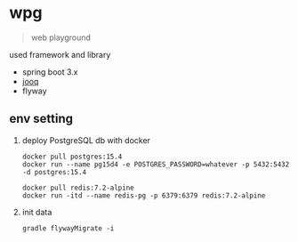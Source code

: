 # wpg

> web playground

used framework and library

+ spring boot 3.x
+ [jooq](https://www.jooq.org/)
+ flyway

## env setting

1. deploy PostgreSQL db with docker

    ```shell
    docker pull postgres:15.4
    docker run --name pg15d4 -e POSTGRES_PASSWORD=whatever -p 5432:5432 -d postgres:15.4
    ```

    ```shell
    docker pull redis:7.2-alpine
    docker run -itd --name redis-pg -p 6379:6379 redis:7.2-alpine
    ```

2. init data

    ```shell
    gradle flywayMigrate -i
    ```
